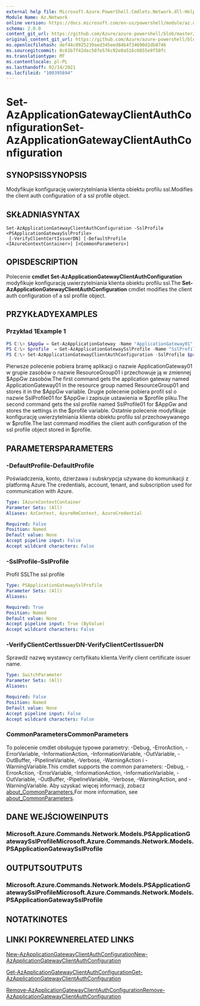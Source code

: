 ```yaml
---
external help file: Microsoft.Azure.PowerShell.Cmdlets.Network.dll-Help.xml
Module Name: Az.Network
online version: https://docs.microsoft.com/en-us/powershell/module/az.network/set-azapplicationgatewayclientauthconfiguration
schema: 2.0.0
content_git_url: https://github.com/Azure/azure-powershell/blob/master/src/Network/Network/help/Set-AzApplicationGatewayClientAuthConfiguration.md
original_content_git_url: https://github.com/Azure/azure-powershell/blob/master/src/Network/Network/help/Set-AzApplicationGatewayClientAuthConfiguration.md
ms.openlocfilehash: def44c0925239aed345eed84b4f34690d2db8746
ms.sourcegitcommit: 0c61b7f42dec507e576c92e0a516c6655e9f50fc
ms.translationtype: MT
ms.contentlocale: pl-PL
ms.lasthandoff: 02/14/2021
ms.locfileid: "100395694"
---
```

# <span data-ttu-id="6e40a-101">Set-AzApplicationGatewayClientAuthConfiguration</span><span class="sxs-lookup"><span data-stu-id="6e40a-101">Set-AzApplicationGatewayClientAuthConfiguration</span></span>

## <span data-ttu-id="6e40a-102">SYNOPSIS</span><span class="sxs-lookup"><span data-stu-id="6e40a-102">SYNOPSIS</span></span>
<span data-ttu-id="6e40a-103">Modyfikuje konfigurację uwierzytelniania klienta obiektu profilu ssl.</span><span class="sxs-lookup"><span data-stu-id="6e40a-103">Modifies the client auth configuration of a ssl profile object.</span></span>

## <span data-ttu-id="6e40a-104">SKŁADNIA</span><span class="sxs-lookup"><span data-stu-id="6e40a-104">SYNTAX</span></span>

```
Set-AzApplicationGatewayClientAuthConfiguration -SslProfile <PSApplicationGatewaySslProfile>
 [-VerifyClientCertIssuerDN] [-DefaultProfile <IAzureContextContainer>] [<CommonParameters>]
```

## <span data-ttu-id="6e40a-105">OPIS</span><span class="sxs-lookup"><span data-stu-id="6e40a-105">DESCRIPTION</span></span>
<span data-ttu-id="6e40a-106">Polecenie **cmdlet Set-AzApplicationGatewayClientAuthConfiguration** modyfikuje konfigurację uwierzytelniania klienta obiektu profilu ssl.</span><span class="sxs-lookup"><span data-stu-id="6e40a-106">The **Set-AzApplicationGatewayClientAuthConfiguration** cmdlet modifies the client auth configuration of a ssl profile object.</span></span>

## <span data-ttu-id="6e40a-107">PRZYKŁADY</span><span class="sxs-lookup"><span data-stu-id="6e40a-107">EXAMPLES</span></span>

### <span data-ttu-id="6e40a-108">Przykład 1</span><span class="sxs-lookup"><span data-stu-id="6e40a-108">Example 1</span></span>
```powershell
PS C:\> $AppGw = Get-AzApplicationGateway -Name "ApplicationGateway01" -ResourceGroupName "ResourceGroup01"
PS C:\> $profile  = Get-AzApplicationGatewaySslProfile -Name "SslProfile01" -ApplicationGateway $AppGw
PS C:\> Set-AzApplicationGatewayClientAuthConfiguration -SslProfile $profile -VerifyClientCertIssuerDN
```

<span data-ttu-id="6e40a-109">Pierwsze polecenie pobiera bramę aplikacji o nazwie ApplicationGateway01 w grupie zasobów o nazwie ResourceGroup01 i przechowuje ją w zmiennej $AppGw zasobów.</span><span class="sxs-lookup"><span data-stu-id="6e40a-109">The first command gets the application gateway named ApplicationGateway01 in the resource group named ResourceGroup01 and stores it in the $AppGw variable.</span></span> <span data-ttu-id="6e40a-110">Drugie polecenie pobiera profil ssl o nazwie SslProfile01 for $AppGw i zapisuje ustawienia w $profile pliku.</span><span class="sxs-lookup"><span data-stu-id="6e40a-110">The second command gets the ssl profile named SslProfile01 for $AppGw and stores the settings in the $profile variable.</span></span> <span data-ttu-id="6e40a-111">Ostatnie polecenie modyfikuje konfigurację uwierzytelniania klienta obiektu profilu ssl przechowywanego w $profile.</span><span class="sxs-lookup"><span data-stu-id="6e40a-111">The last command modifies the client auth configuration of the ssl profile object stored in $profile.</span></span>

## <span data-ttu-id="6e40a-112">PARAMETERS</span><span class="sxs-lookup"><span data-stu-id="6e40a-112">PARAMETERS</span></span>

### <span data-ttu-id="6e40a-113">-DefaultProfile</span><span class="sxs-lookup"><span data-stu-id="6e40a-113">-DefaultProfile</span></span>
<span data-ttu-id="6e40a-114">Poświadczenia, konto, dzierżawa i subskrypcja używane do komunikacji z platformą Azure.</span><span class="sxs-lookup"><span data-stu-id="6e40a-114">The credentials, account, tenant, and subscription used for communication with Azure.</span></span>

```yaml
Type: IAzureContextContainer
Parameter Sets: (All)
Aliases: AzContext, AzureRmContext, AzureCredential

Required: False
Position: Named
Default value: None
Accept pipeline input: False
Accept wildcard characters: False
```

### <span data-ttu-id="6e40a-115">-SslProfile</span><span class="sxs-lookup"><span data-stu-id="6e40a-115">-SslProfile</span></span>
<span data-ttu-id="6e40a-116">Profil SSL</span><span class="sxs-lookup"><span data-stu-id="6e40a-116">The ssl profile</span></span>

```yaml
Type: PSApplicationGatewaySslProfile
Parameter Sets: (All)
Aliases:

Required: True
Position: Named
Default value: None
Accept pipeline input: True (ByValue)
Accept wildcard characters: False
```

### <span data-ttu-id="6e40a-117">-VerifyClientCertIssuerDN</span><span class="sxs-lookup"><span data-stu-id="6e40a-117">-VerifyClientCertIssuerDN</span></span>
<span data-ttu-id="6e40a-118">Sprawdź nazwę wystawcy certyfikatu klienta.</span><span class="sxs-lookup"><span data-stu-id="6e40a-118">Verify client certificate issuer name.</span></span>

```yaml
Type: SwitchParameter
Parameter Sets: (All)
Aliases:

Required: False
Position: Named
Default value: None
Accept pipeline input: False
Accept wildcard characters: False
```

### <span data-ttu-id="6e40a-119">CommonParameters</span><span class="sxs-lookup"><span data-stu-id="6e40a-119">CommonParameters</span></span>
<span data-ttu-id="6e40a-120">To polecenie cmdlet obsługuje typowe parametry: -Debug, -ErrorAction, -ErrorVariable, -InformationAction, -InformationVariable, -OutVariable, -OutBuffer, -PipelineVariable, -Verbose, -WarningAction i -WarningVariable.</span><span class="sxs-lookup"><span data-stu-id="6e40a-120">This cmdlet supports the common parameters: -Debug, -ErrorAction, -ErrorVariable, -InformationAction, -InformationVariable, -OutVariable, -OutBuffer, -PipelineVariable, -Verbose, -WarningAction, and -WarningVariable.</span></span> <span data-ttu-id="6e40a-121">Aby uzyskać więcej informacji, zobacz [about_CommonParameters.](http://go.microsoft.com/fwlink/?LinkID=113216)</span><span class="sxs-lookup"><span data-stu-id="6e40a-121">For more information, see [about_CommonParameters](http://go.microsoft.com/fwlink/?LinkID=113216).</span></span>

## <span data-ttu-id="6e40a-122">DANE WEJŚCIOWE</span><span class="sxs-lookup"><span data-stu-id="6e40a-122">INPUTS</span></span>

### <span data-ttu-id="6e40a-123">Microsoft.Azure.Commands.Network.Models.PSApplicationGatewaySslProfile</span><span class="sxs-lookup"><span data-stu-id="6e40a-123">Microsoft.Azure.Commands.Network.Models.PSApplicationGatewaySslProfile</span></span>

## <span data-ttu-id="6e40a-124">OUTPUTS</span><span class="sxs-lookup"><span data-stu-id="6e40a-124">OUTPUTS</span></span>

### <span data-ttu-id="6e40a-125">Microsoft.Azure.Commands.Network.Models.PSApplicationGatewaySslProfile</span><span class="sxs-lookup"><span data-stu-id="6e40a-125">Microsoft.Azure.Commands.Network.Models.PSApplicationGatewaySslProfile</span></span>

## <span data-ttu-id="6e40a-126">NOTATKI</span><span class="sxs-lookup"><span data-stu-id="6e40a-126">NOTES</span></span>

## <span data-ttu-id="6e40a-127">LINKI POKREWNE</span><span class="sxs-lookup"><span data-stu-id="6e40a-127">RELATED LINKS</span></span>


[<span data-ttu-id="6e40a-128">New-AzApplicationGatewayClientAuthConfiguration</span><span class="sxs-lookup"><span data-stu-id="6e40a-128">New-AzApplicationGatewayClientAuthConfiguration</span></span>](./New-AzApplicationGatewayClientAuthConfiguration.md)

[<span data-ttu-id="6e40a-129">Get-AzApplicationGatewayClientAuthConfiguration</span><span class="sxs-lookup"><span data-stu-id="6e40a-129">Get-AzApplicationGatewayClientAuthConfiguration</span></span>](./Get-AzApplicationGatewayClientAuthConfiguration.md)

[<span data-ttu-id="6e40a-130">Remove-AzApplicationGatewayClientAuthConfiguration</span><span class="sxs-lookup"><span data-stu-id="6e40a-130">Remove-AzApplicationGatewayClientAuthConfiguration</span></span>](./Remove-AzApplicationGatewayClientAuthConfiguration.md)
